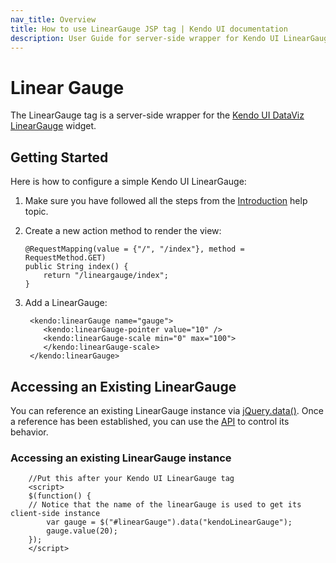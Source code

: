 ```yaml
---
nav_title: Overview
title: How to use LinearGauge JSP tag | Kendo UI documentation
description: User Guide for server-side wrapper for Kendo UI LinearGauge for JSP.
---
```


# Linear Gauge

The LinearGauge tag is a server-side wrapper for the [Kendo UI DataViz LinearGauge](/api/dataviz/lineargauge) widget.

## Getting Started

Here is how to configure a simple Kendo UI LinearGauge:

1.  Make sure you have followed all the steps from the [Introduction](/getting-started/using-kendo-with/jsp/introduction) help topic.

2.  Create a new action method to render the view:

        @RequestMapping(value = {"/", "/index"}, method = RequestMethod.GET)
        public String index() {
            return "/lineargauge/index";
        }

3.  Add a LinearGauge:

         <kendo:linearGauge name="gauge">
            <kendo:linearGauge-pointer value="10" />
            <kendo:linearGauge-scale min="0" max="100">
            </kendo:linearGauge-scale>
         </kendo:linearGauge>

## Accessing an Existing LinearGauge

You can reference an existing LinearGauge instance via [jQuery.data()](http://api.jquery.com/jQuery.data/).
Once a reference has been established, you can use the [API](/api/dataviz/lineargauge#methods) to control its behavior.

### Accessing an existing LinearGauge instance

        //Put this after your Kendo UI LinearGauge tag
        <script>
        $(function() {
        // Notice that the name of the linearGauge is used to get its client-side instance
            var gauge = $("#linearGauge").data("kendoLinearGauge");
            gauge.value(20);
        });
        </script>


